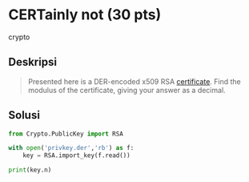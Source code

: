 # CERTainly not (30 pts)
crypto

## Deskripsi
>  Presented here is a DER-encoded x509 RSA [certificate](https://cryptohack.org/static/challenges/2048b-rsa-example-cert_3220bd92e30015fe4fbeb84a755e7ca5.der). Find the modulus of the certificate, giving your answer as a decimal.

## Solusi
``` python
from Crypto.PublicKey import RSA

with open('privkey.der','rb') as f:
    key = RSA.import_key(f.read())

print(key.n)
```
